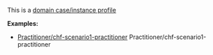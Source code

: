 This is a [domain case/instance profile](profiles.html#domain-profiles)

**Examples:**

*   [Practitioner/chf-scenario1-practitioner](Practitioner-chf-scenario1-practitioner.html) Practitioner/chf-scenario1-practitioner